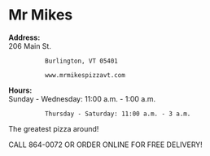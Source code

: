 # Mr Mikes

**Address:**  
              206 Main St.
              
              Burlington, VT 05401
              
              www.mrmikespizzavt.com

**Hours:**    
              Sunday - Wednesday: 11:00 a.m. - 1:00 a.m.
              
              Thursday - Saturday: 11:00 a.m. - 3 a.m.

The greatest pizza around!

CALL 864-0072 OR ORDER ONLINE FOR FREE DELIVERY!



